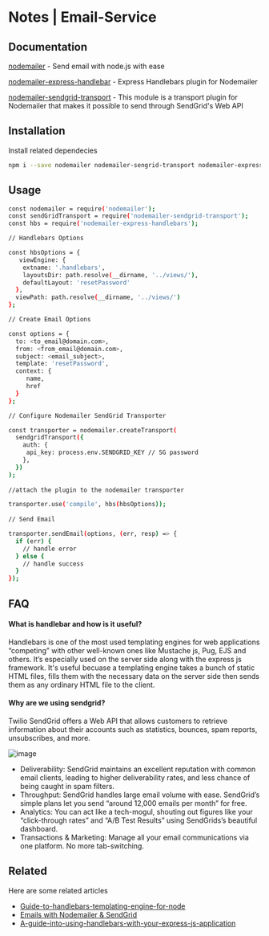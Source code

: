 # Notes | Email-Service


## Documentation

[nodemailer](https://www.npmjs.com/package/nodemailer) -  Send email with node.js with ease

[nodemailer-express-handlebar](https://www.npmjs.com/package/nodemailer-express-handlebars) - Express Handlebars plugin for Nodemailer

[nodemailer-sendgrid-transport](https://www.npmjs.com/package/nodemailer-sendgrid-transport) - This module is a transport plugin for Nodemailer that makes it possible to send through SendGrid's Web API

  
## Installation 

Install related dependecies


```bash
npm i --save nodemailer nodemailer-sengrid-transport nodemailer-express-handlebar

```


## Usage 



```bash 
const nodemailer = require('nodemailer');
const sendGridTransport = require('nodemailer-sendgrid-transport');
const hbs = require('nodemailer-express-handlebars');

// Handlebars Options

const hbsOptions = {
   viewEngine: {
    extname: '.handlebars',
    layoutsDir: path.resolve(__dirname, '../views/'),
    defaultLayout: 'resetPassword'
  },
  viewPath: path.resolve(__dirname, '../views/')
};

// Create Email Options

const options = {
  to: <to_email@domain.com>,
  from: <from_email@domain.com>, 
  subject: <email_subject>,
  template: 'resetPassword',
  context: {
     name,
     href
  }         
};

// Configure Nodemailer SendGrid Transporter

const transporter = nodemailer.createTransport(
  sendgridTransport({
    auth: {
     api_key: process.env.SENDGRID_KEY // SG password
    },
  })
);
    
//attach the plugin to the nodemailer transporter

transporter.use('compile', hbs(hbsOptions));
    
// Send Email

transporter.sendEmail(options, (err, resp) => {
  if (err) {
    // handle error
  } else {
    // handle success
  }
});
```
## FAQ

#### What is handlebar and how is it useful?

Handlebars is one of the most used templating engines for web applications “competing” with other well-known ones like Mustache js, Pug, EJS and others. It’s especially used on the server side along with the express js framework.
It's useful becuase a templating engine takes a bunch of static HTML files, fills them with the necessary data on the server side then sends them as any ordinary HTML file to the client.

#### Why are we using sendgrid?

Twilio SendGrid offers a Web API that allows customers to retrieve information about their accounts such as statistics, bounces, spam reports, unsubscribes, and more. 

![image](https://user-images.githubusercontent.com/61279365/123522220-924ccf80-d6ee-11eb-8125-c43846501f34.png)


- Deliverability: SendGrid maintains an excellent reputation with common email clients, leading to higher deliverability rates, and less chance of being caught in spam filters.
- Throughput: SendGrid handles large email volume with ease. SendGrid’s simple plans let you send “around 12,000 emails per month” for free.
- Analytics: You can act like a tech-mogul, shouting out figures like your “click-through rates” and “A/B Test Results” using SendGrids’s beautiful dashboard.
- Transactions & Marketing: Manage all your email communications via one platform. No more tab-switching.

  
## Related

Here are some related articles

- [Guide-to-handlebars-templating-engine-for-node](https://stackabuse.com/guide-to-handlebars-templating-engine-for-node)
- [Emails with Nodemailer & SendGrid](https://medium.com/code-well-live-forever/emails-with-nodemailer-sendgrid-c98cd37c8e03)
- [A-guide-into-using-handlebars-with-your-express-js-application](https://waelyasmina.medium.com/a-guide-into-using-handlebars-with-your-express-js-application-22b944443b65)

  
